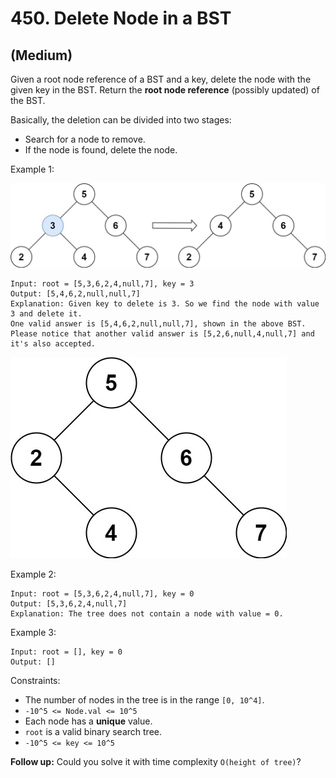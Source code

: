 # 450. Delete Node in a BST
## (Medium)

Given a root node reference of a BST and a key, delete the node with the given key in the BST. Return the **root node reference** (possibly updated) of the BST.

Basically, the deletion can be divided into two stages:

- Search for a node to remove.
- If the node is found, delete the node.
 

Example 1:

![alt text](image.png)

```
Input: root = [5,3,6,2,4,null,7], key = 3
Output: [5,4,6,2,null,null,7]
Explanation: Given key to delete is 3. So we find the node with value 3 and delete it.
One valid answer is [5,4,6,2,null,null,7], shown in the above BST.
Please notice that another valid answer is [5,2,6,null,4,null,7] and it's also accepted.
```
![alt text](image-1.png)

Example 2:

```
Input: root = [5,3,6,2,4,null,7], key = 0
Output: [5,3,6,2,4,null,7]
Explanation: The tree does not contain a node with value = 0.
```

Example 3:

```
Input: root = [], key = 0
Output: []
```

Constraints:

- The number of nodes in the tree is in the range `[0, 10^4]`.
- `-10^5 <= Node.val <= 10^5`
- Each node has a **unique** value.
- `root` is a valid binary search tree.
- `-10^5 <= key <= 10^5`
 

**Follow up:** Could you solve it with time complexity `O(height of tree)`?
